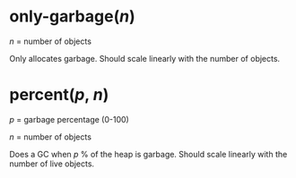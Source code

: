 # only-garbage(*n*)

*n* = number of objects

Only allocates garbage. Should scale linearly with the number of objects.

# percent(*p*, *n*)

*p* = garbage percentage (0-100)

*n* = number of objects

Does a GC when *p* % of the heap is garbage. Should scale linearly with the
number of live objects.
